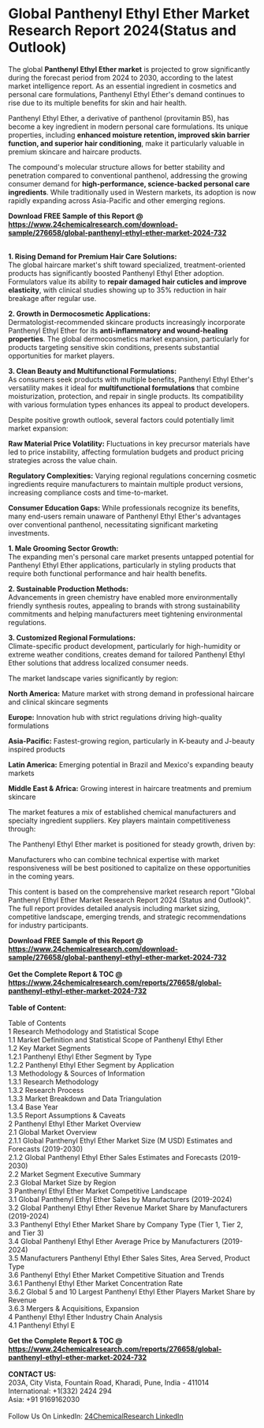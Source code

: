 <h1>Global Panthenyl Ethyl Ether Market Research Report 2024(Status and Outlook)</h1><p>The global <strong>Panthenyl Ethyl Ether market</strong> is projected to grow significantly during the forecast period from 2024 to 2030, according to the latest market intelligence report. As an essential ingredient in cosmetics and personal care formulations, Panthenyl Ethyl Ether's demand continues to rise due to its multiple benefits for skin and hair health.</p><p>Panthenyl Ethyl Ether, a derivative of panthenol (provitamin B5), has become a key ingredient in modern personal care formulations. Its unique properties, including <strong>enhanced moisture retention, improved skin barrier function, and superior hair conditioning</strong>, make it particularly valuable in premium skincare and haircare products.</p><p>The compound's molecular structure allows for better stability and penetration compared to conventional panthenol, addressing the growing consumer demand for <strong>high-performance, science-backed personal care ingredients</strong>. While traditionally used in Western markets, its adoption is now rapidly expanding across Asia-Pacific and other emerging regions.</p><div><b>Download FREE Sample of this Report @ 
            <a href="https://www.24chemicalresearch.com/download-sample/276658/global-panthenyl-ethyl-ether-market-2024-732">
            https://www.24chemicalresearch.com/download-sample/276658/global-panthenyl-ethyl-ether-market-2024-732</a></b></div><br><p><strong>1. Rising Demand for Premium Hair Care Solutions:</strong><br>
The global haircare market's shift toward specialized, treatment-oriented products has significantly boosted Panthenyl Ethyl Ether adoption. Formulators value its ability to <strong>repair damaged hair cuticles and improve elasticity</strong>, with clinical studies showing up to 35% reduction in hair breakage after regular use.</p><p><strong>2. Growth in Dermocosmetic Applications:</strong><br>
Dermatologist-recommended skincare products increasingly incorporate Panthenyl Ethyl Ether for its <strong>anti-inflammatory and wound-healing properties</strong>. The global dermocosmetics market expansion, particularly for products targeting sensitive skin conditions, presents substantial opportunities for market players.</p><p><strong>3. Clean Beauty and Multifunctional Formulations:</strong><br>
As consumers seek products with multiple benefits, Panthenyl Ethyl Ether's versatility makes it ideal for <strong>multifunctional formulations</strong> that combine moisturization, protection, and repair in single products. Its compatibility with various formulation types enhances its appeal to product developers.</p><p>Despite positive growth outlook, several factors could potentially limit market expansion:</p><p><strong>Raw Material Price Volatility:</strong> Fluctuations in key precursor materials have led to price instability, affecting formulation budgets and product pricing strategies across the value chain.</p><p><strong>Regulatory Complexities:</strong> Varying regional regulations concerning cosmetic ingredients require manufacturers to maintain multiple product versions, increasing compliance costs and time-to-market.</p><p><strong>Consumer Education Gaps:</strong> While professionals recognize its benefits, many end-users remain unaware of Panthenyl Ethyl Ether's advantages over conventional panthenol, necessitating significant marketing investments.</p><p><strong>1. Male Grooming Sector Growth:</strong><br>
The expanding men's personal care market presents untapped potential for Panthenyl Ethyl Ether applications, particularly in styling products that require both functional performance and hair health benefits.</p><p><strong>2. Sustainable Production Methods:</strong><br>
Advancements in green chemistry have enabled more environmentally friendly synthesis routes, appealing to brands with strong sustainability commitments and helping manufacturers meet tightening environmental regulations.</p><p><strong>3. Customized Regional Formulations:</strong><br>
Climate-specific product development, particularly for high-humidity or extreme weather conditions, creates demand for tailored Panthenyl Ethyl Ether solutions that address localized consumer needs.</p><p>The market landscape varies significantly by region:</p><p><strong>North America:</strong> Mature market with strong demand in professional haircare and clinical skincare segments</p><p><strong>Europe:</strong> Innovation hub with strict regulations driving high-quality formulations</p><p><strong>Asia-Pacific:</strong> Fastest-growing region, particularly in K-beauty and J-beauty inspired products</p><p><strong>Latin America:</strong> Emerging potential in Brazil and Mexico's expanding beauty markets</p><p><strong>Middle East &amp; Africa:</strong> Growing interest in haircare treatments and premium skincare</p><p>The market features a mix of established chemical manufacturers and specialty ingredient suppliers. Key players maintain competitiveness through:</p><p>The Panthenyl Ethyl Ether market is positioned for steady growth, driven by:</p><p>Manufacturers who can combine technical expertise with market responsiveness will be best positioned to capitalize on these opportunities in the coming years.</p><p>This content is based on the comprehensive market research report "Global Panthenyl Ethyl Ether Market Research Report 2024 (Status and Outlook)". The full report provides detailed analysis including market sizing, competitive landscape, emerging trends, and strategic recommendations for industry participants.</p><div><b>Download FREE Sample of this Report @ 
            <a href="https://www.24chemicalresearch.com/download-sample/276658/global-panthenyl-ethyl-ether-market-2024-732">
            https://www.24chemicalresearch.com/download-sample/276658/global-panthenyl-ethyl-ether-market-2024-732</a></b></div><br><div><b>Get the Complete Report & TOC @ 
            <a href="https://www.24chemicalresearch.com/reports/276658/global-panthenyl-ethyl-ether-market-2024-732">
            https://www.24chemicalresearch.com/reports/276658/global-panthenyl-ethyl-ether-market-2024-732</a></b></div><br>
            <b>Table of Content:</b><p>Table of Contents<br />
1 Research Methodology and Statistical Scope<br />
1.1 Market Definition and Statistical Scope of Panthenyl Ethyl Ether<br />
1.2 Key Market Segments<br />
1.2.1 Panthenyl Ethyl Ether Segment by Type<br />
1.2.2 Panthenyl Ethyl Ether Segment by Application<br />
1.3 Methodology & Sources of Information<br />
1.3.1 Research Methodology<br />
1.3.2 Research Process<br />
1.3.3 Market Breakdown and Data Triangulation<br />
1.3.4 Base Year<br />
1.3.5 Report Assumptions & Caveats<br />
2 Panthenyl Ethyl Ether Market Overview<br />
2.1 Global Market Overview<br />
2.1.1 Global Panthenyl Ethyl Ether Market Size (M USD) Estimates and Forecasts (2019-2030)<br />
2.1.2 Global Panthenyl Ethyl Ether Sales Estimates and Forecasts (2019-2030)<br />
2.2 Market Segment Executive Summary<br />
2.3 Global Market Size by Region<br />
3 Panthenyl Ethyl Ether Market Competitive Landscape<br />
3.1 Global Panthenyl Ethyl Ether Sales by Manufacturers (2019-2024)<br />
3.2 Global Panthenyl Ethyl Ether Revenue Market Share by Manufacturers (2019-2024)<br />
3.3 Panthenyl Ethyl Ether Market Share by Company Type (Tier 1, Tier 2, and Tier 3)<br />
3.4 Global Panthenyl Ethyl Ether Average Price by Manufacturers (2019-2024)<br />
3.5 Manufacturers Panthenyl Ethyl Ether Sales Sites, Area Served, Product Type<br />
3.6 Panthenyl Ethyl Ether Market Competitive Situation and Trends<br />
3.6.1 Panthenyl Ethyl Ether Market Concentration Rate<br />
3.6.2 Global 5 and 10 Largest Panthenyl Ethyl Ether Players Market Share by Revenue<br />
3.6.3 Mergers & Acquisitions, Expansion<br />
4 Panthenyl Ethyl Ether Industry Chain Analysis<br />
4.1 Panthenyl Ethyl E</p><div><b>Get the Complete Report & TOC @ 
            <a href="https://www.24chemicalresearch.com/reports/276658/global-panthenyl-ethyl-ether-market-2024-732">
            https://www.24chemicalresearch.com/reports/276658/global-panthenyl-ethyl-ether-market-2024-732</a></b></div><br><b>CONTACT US:</b><br>
            203A, City Vista, Fountain Road, Kharadi, Pune, India - 411014<br>
            International: +1(332) 2424 294<br>
            Asia: +91 9169162030 <br><br>
            Follow Us On LinkedIn: <a href="https://www.linkedin.com/company/24chemicalresearch/">24ChemicalResearch LinkedIn</a>